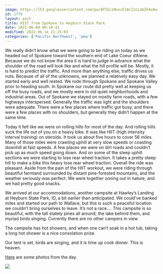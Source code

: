 ```yaml
---
image: https://lh3.googleusercontent.com/pw/AP1GczNnxcE18cI2cLdm2k4oAwiuCNZuLUU5Ntua0ajGUtfJeIAGUwqgwPVzd0fXPqvs4ZP1RRBo_hA67MoN0ibipzpNwRfmFmQH0Sigsx18QmYASBbLsKqH=s0
id: 1779
layout: post
title: HIIT from Spokane to Heyburn State Park
date: 2021-06-09 00:18:41
modified: 2022-06-14 21:25:03
categories: ['Pacific Northwest', 'pew']
---
```


We really didn’t know what we were going to be riding on today as we headed out of Spokane toward the southern end of Lake Coeur d’Alene. Because we do not know the area it is hard to judge in advance what the shoulder of the road will look like and what the hill profile will be. Mostly, it is hard to predict the traffic. And more than anything else, traffic drives us nuts. Because of all of the unknowns, we planned a relatively easy day. We started early and well rested. We rode through Spokane and Spokane Valley prior to heading south. In Spokane our route did pretty well at keeping us off the busy roads, and we mostly were in old quiet neighborhoods and industrial areas. Out of Spokane we stayed on mostly farm roads, with a few highways interspersed. Generally the traffic was light and the shoulders were adequate. There were a few places where traffic got busy, and there were a few places with no shoulders, but generally they didn’t happen at the same time.

Today it felt like we were on rolling hills for most of the day. And rolling hills suck the life out of you on a heavy bike. It was like HIIT (high intensity interval training) on steroids. It took us about five hours to cover 56 miles. Many of those miles were crawling uphill at very slow speeds or coasting downhill at fast speeds. A few places we were on dirt roads and couldn’t pick up as much speed going down. And on some of the steep uphill sections we were starting to lose rear wheel traction. It takes a pretty steep hill to make a bike this heavy lose rear wheel traction. Overall the ride was pleasant. Aside from the pain of the HIIT workout, we were riding through beautiful farmland surrounded by distant pine-forested mountains, and the weather seriously was perfect. We were together zoning out in nature, and we had pretty good snacks.

We arrived at our accommodations, another campsite at Hawley’s Landing at Heyburn State Park, ID, a bit earlier than anticipated. We could’ve banked miles and started our path to Wallace, but this is such a peaceful location we couldn’t bring ourselves to leave. It’s not a race…. This campsite is so beautiful, with the tall stately pines all around, the lake behind them, and myriad birds singing. Currently there are no other campers in view.

The campsite has hot showers, and when one can’t soak in a hot tub, taking a long hot shower is a nice consolation prize.

Our tent is set, birds are singing, and it is time up cook dinner. This is heaven.

[Here](https://photos.app.goo.gl/iC7C8hppc8CYhJkCA) are some photos from the day.

<!-- Auto-inserted images -->
![](https://rode.whitings.org/wp-content/uploads/2021/06/img_1279.jpg)
